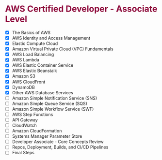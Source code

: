 # <span style="color:#900C3F">AWS Certified Developer - Associate Level</span> 

- [X] The Basics of AWS
- [X] AWS Identity and Access Management
- [X] Elastic Compute Cloud
- [X] Amazon Virtual Private Cloud (VPC) Fundamentals
- [X] AWS Load Balancing
- [X] AWS Lambda
- [X] AWS Elastic Container Service
- [X] AWS Elastic Beanstalk
- [X] Amazon S3
- [X] AWS CloudFront
- [X] DynamoDB
- [X] Other AWS Database Services
- [ ] Amazon Simple Notification Service (SNS)
- [ ] Amazon Simple Queue Service (SQS)
- [ ] Amazon Simple Workflow Service (SWF)
- [ ] AWS Step Functions
- [ ] API Gateway
- [ ] CloudWatch
- [ ] Amazon CloudFormation
- [ ] Systems Manager Parameter Store
- [ ] Developer Associate - Core Concepts Review
- [ ] Repos, Deployment, Builds, and CI/CD Pipelines
- [ ] Final Steps
